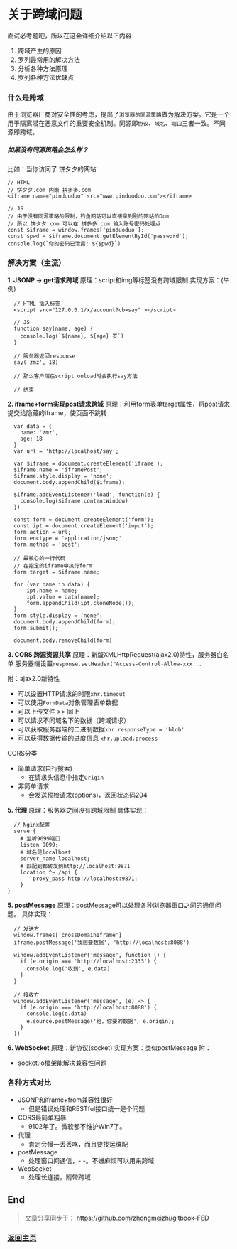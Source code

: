 # 关于跨域问题

面试必考题吧，所以在这会详细介绍以下内容
1. 跨域产生的原因
2. 罗列最常用的解决方法
3. 分析各种方法原理
4. 罗列各种方法优缺点

### 什么是跨域
由于浏览器厂商对安全性的考虑，提出了`浏览器的同源策略`做为解决方案。它是一个用于隔离潜在恶意文件的重要安全机制。同源即`协议`、`域名`、`端口`三者一致。不同源即跨域。

##### 如果没有同源策略会怎么样？
比如：当你访问了 饼夕夕的网站
```
// HTML
// 饼夕夕.com 内嵌 拼多多.com
<iframe name="pinduoduo" src="www.pinduoduo.com"></iframe>

// JS
// 由于没有同源策略的限制，钓鱼网站可以直接拿到别的网站的Dom
// 所以 饼夕夕.com 可以在 拼多多.com 输入账号密码处埋点
const $iframe = window.frames['pinduoduo'];
const $pwd = $iframe.document.getElementById('password');
console.log(`你的密码已泄露: ${$pwd}`)
```

### 解决方案（主流）
**1. JSONP -> get请求跨域**
原理：script和img等标签没有跨域限制
实现方案：(举例)
```
  // HTML 插入标签
  <script src="127.0.0.1/x/account?cb=say" ></script>

  // JS
  function say(name, age) {
    console.log(`${name}, ${age} 岁`)
  }

  // 服务器返回response
  say('zmz', 18)

  // 那么客户端在script onload时会执行say方法

  // 结束
```
**2. iframe+form实现post请求跨域**
原理：利用form表单target属性，将post请求提交给隐藏的iframe，使页面不跳转
```
  var data = {
    name: 'zmz',
    age: 18
  }
  var url = 'http://localhost/say';

  var $iframe = document.createElement('iframe');
  $iframe.name = 'iframePost';
  $iframe.style.display = 'none';
  document.body.appendChild($iframe);
  
  $iframe.addEventListener('load', function(e) {
    console.log($iframe.contentWindow)
  })
  
  const form = document.createElement('form');
  const ipt = document.createElement('input');
  form.action = url;
  form.enctype = 'application/json;'
  form.method = 'post';

  // 最核心的一行代码
  // 在指定的iframe中执行form
  form.target = $iframe.name;

  for (var name in data) {
      ipt.name = name;
      ipt.value = data[name]; 
      form.appendChild(ipt.cloneNode());
  }
  form.style.display = 'none';
  document.body.appendChild(form);
  form.submit();
  
  document.body.removeChild(form)
```

**3. CORS 跨源资源共享**
原理：新版XMLHttpRequest(ajax2.0)特性，服务器白名单
服务器端设置`response.setHeader("Access-Control-Allow-xxx...`

附：ajax2.0新特性
* 可以设置HTTP请求的时限`xhr.timeout`
* 可以使用`FormData`对象管理表单数据
* 可以上传文件 >> 同上
* 可以请求不同域名下的数据（跨域请求）
* 可以获取服务器端的二进制数据`xhr.responseType = 'blob'`
* 可以获得数据传输的进度信息 `xhr.upload.process`

CORS分类
* 简单请求(自行搜索)
  * 在请求头信息中指定`Origin`
* 非简单请求
  * 会发送预检请求(options)，返回状态码204


**5. 代理**
原理：服务器之间没有跨域限制
具体实现：
```
  // Nginx配置
  server{
    # 监听9099端口
    listen 9099;
    # 域名是localhost
    server_name localhost;
    # 匹配到都转发到http://localhost:9871 
    location ^~ /api {
        proxy_pass http://localhost:9871;
    }    
}
```

**5. postMessage**
原理：postMessage可以处理各种浏览器窗口之间的通信问题。
具体实现：
```
  // 发送方
  window.frames['crossDomainIframe']
  iframe.postMessage('我想要数据', 'http://localhost:8088')

  window.addEventListener('message', function () {
    if (e.origin === 'http://localhost:2333') {
      console.log('收到', e.data)
    }
  }

  // 接收方
  window.addEventListener('message', (e) => {
    if (e.origin === 'http://localhost:8088') {
      console.log(e.data)
      e.source.postMessage('给，你要的数据', e.origin);
    }
  })
```

**6. WebSocket**
原理：新协议(socket)
实现方案：类似postMessage
附：
* socket.io框架能解决兼容性问题


### 各种方式对比
* JSONP和iframe+from兼容性很好
  * 但是错误处理和RESTful接口统一是个问题
* CORS最简单粗暴
  * 9102年了。微软都不维护Win7了。
* 代理
  * 肯定会慢一丢丢咯，而且要找运维配
* postMessage
  * 处理窗口间通信，- -。不嫌麻烦可以用来跨域
* WebSocket
  * 处理长连接，附带跨域

## End
> 文章分享同步于： https://github.com/zhongmeizhi/gitbook-FED
### [返回主页](/README.md)